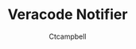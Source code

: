 ---
layout: post
repolink: "https://github.com/ctcampbell/veracode-notifier"
title: "Veracode Notifier"
description: "Lambda function that sends a message to a web hook, for instance for use with Slack"
author: "Ctcampbell"
author-link: "https://github.com/ctcampbell"
content-type: "other_integrations"
repo: "github"
repo_title: "Veracode Notifier"
---